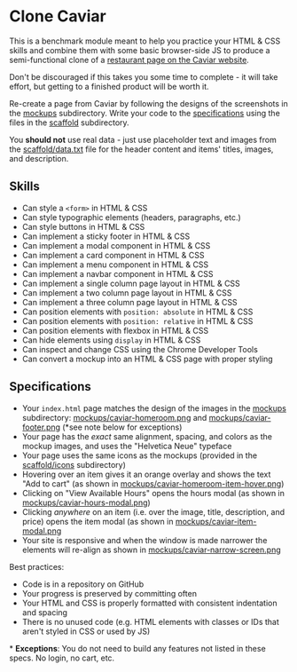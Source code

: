 # Clone Caviar

This is a benchmark module meant to help you practice your HTML & CSS skills and combine them with some basic browser-side JS to produce a semi-functional clone of a [restaurant page on the Caviar website](https://www.trycaviar.com/sf-east-bay/homeroom-151).

Don't be discouraged if this takes you some time to complete - it will take effort, but getting to a finished product will be worth it.

Re-create a page from Caviar by following the designs of the screenshots in the [mockups](./mockups) subdirectory. Write your code to the [specifications](#specifications) using the files in the [scaffold](./scaffold) subdirectory.

You **should not** use real data - just use placeholder text and images from the [scaffold/data.txt](./scaffold/data.txt) file for the header content and items' titles, images, and description.

## Skills

- Can style a `<form>` in HTML & CSS
- Can style typographic elements (headers, paragraphs, etc.)
- Can style buttons in HTML & CSS
- Can implement a sticky footer in HTML & CSS
- Can implement a modal component in HTML & CSS
- Can implement a card component in HTML & CSS
- Can implement a menu component in HTML & CSS
- Can implement a navbar component in HTML & CSS
- Can implement a single column page layout in HTML & CSS
- Can implement a two column page layout in HTML & CSS
- Can implement a three column page layout in HTML & CSS
- Can position elements with `position: absolute` in HTML & CSS
- Can position elements with `position: relative` in HTML & CSS
- Can position elements with flexbox in HTML & CSS
- Can hide elements using `display` in HTML & CSS
- Can inspect and change CSS using the Chrome Developer Tools
- Can convert a mockup into an HTML & CSS page with proper styling

## Specifications

- Your `index.html` page matches the design of the images in the [mockups](./mockups) subdirectory: [mockups/caviar-homeroom.png](./mockups/caviar-homeroom.png) and [mockups/caviar-footer.png](./mockups/caviar-footer.png) (\*see note below for exceptions)
- Your page has the _exact_ same alignment, spacing, and colors as the mockup images, and uses the "Helvetica Neue" typeface
- Your page uses the same icons as the mockups (provided in the [scaffold/icons](./scaffold/icons) subdirectory)
- Hovering over an item gives it an orange overlay and shows the text "Add to cart" (as shown in [mockups/caviar-homeroom-item-hover.png](./mockups/caviar-homeroom-item-hover.png))
- Clicking on "View Available Hours" opens the hours modal (as shown in [mockups/caviar-hours-modal.png](./mockups/caviar-hours-modal.png))
- Clicking _anywhere_ on an item (i.e. over the image, title, description, and price) opens the item modal (as shown in [mockups/caviar-item-modal.png](./mockups/caviar-item-modal.png)
- Your site is responsive and when the window is made narrower the elements will re-align as shown in [mockups/caviar-narrow-screen.png](./mockups/caviar-narrow-screen.png)

Best practices:

- Code is in a repository on GitHub
- Your progress is preserved by committing often
- Your HTML and CSS is properly formatted with consistent indentation and spacing
- There is no unused code (e.g. HTML elements with classes or IDs that aren't styled in CSS or used by JS)

\* **Exceptions**: You do not need to build any features not listed in these specs. No login, no cart, etc.
